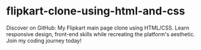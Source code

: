 # flipkart-clone-using-html-and-css
Discover on GitHub: My Flipkart main page clone using HTML/CSS. Learn responsive design, front-end skills while recreating the platform's aesthetic. Join my coding journey today!
